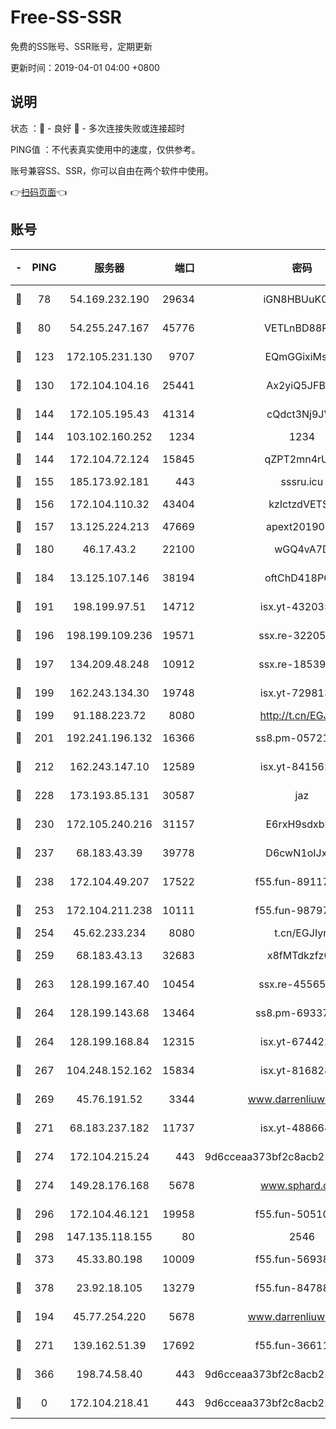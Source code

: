 # Free-SS-SSR

免费的SS账号、SSR账号，定期更新

更新时间：2019-04-01 04:00 +0800

## 说明

状态     ：🙂 - 良好 🙁 - 多次连接失败或连接超时

PING值   ：不代表真实使用中的速度，仅供参考。

账号兼容SS、SSR，你可以自由在两个软件中使用。

👉[扫码页面](https://liesauer.github.io/Free-SS-SSR/)👈

## 账号

|-|PING|服务器|端口|密码|加密方式|区域|
|:----:|:----:|:-----:|-----:|:----:|:----:|:----:|
|🙂|78|54.169.232.190|29634|iGN8HBUuK073|aes-256-cfb|SG|
|🙂|80|54.255.247.167|45776|VETLnBD88Rux|aes-256-cfb|SG|
|🙂|123|172.105.231.130|9707|EQmGGixiMszZ|aes-256-cfb|JP|
|🙂|130|172.104.104.16|25441|Ax2yiQ5JFBT5|aes-256-cfb|JP|
|🙂|144|172.105.195.43|41314|cQdct3Nj9JVP|aes-256-cfb|JP|
|🙂|144|103.102.160.252|1234|1234|rc4-md5|JP|
|🙂|144|172.104.72.124|15845|qZPT2mn4rUFJ|aes-256-cfb|JP|
|🙂|155|185.173.92.181|443|sssru.icu|rc4-md5|RU|
|🙂|156|172.104.110.32|43404|kzIctzdVETSB|aes-256-cfb|JP|
|🙂|157|13.125.224.213|47669|apext2019001|chacha20|KR|
|🙂|180|46.17.43.2|22100|wGQ4vA7D|aes-256-gcm|RU|
|🙂|184|13.125.107.146|38194|oftChD418PCw|aes-256-cfb|KR|
|🙂|191|198.199.97.51|14712|isx.yt-43203558|aes-256-cfb|US|
|🙂|196|198.199.109.236|19571|ssx.re-32205633|aes-256-cfb|US|
|🙂|197|134.209.48.248|10912|ssx.re-18539216|aes-256-cfb|US|
|🙂|199|162.243.134.30|19748|isx.yt-72981340|aes-256-cfb|US|
|🙂|199|91.188.223.72|8080|http://t.cn/EGJIyrl|rc4-md5|RU|
|🙂|201|192.241.196.132|16366|ss8.pm-05721802|aes-256-cfb|US|
|🙂|212|162.243.147.10|12589|isx.yt-84156264|aes-256-cfb|US|
|🙂|228|173.193.85.131|30587|jaz|aes-256-cfb|US|
|🙂|230|172.105.240.216|31157|E6rxH9sdxbD6|aes-256-cfb|JP|
|🙂|237|68.183.43.39|39778|D6cwN1oIJxeJ|aes-256-cfb|GB|
|🙂|238|172.104.49.207|17522|f55.fun-89117165|aes-256-cfb|SG|
|🙂|253|172.104.211.238|10111|f55.fun-98797632|aes-256-cfb|US|
|🙂|254|45.62.233.234|8080|t.cn/EGJIyrl|rc4-md5|CA|
|🙂|259|68.183.43.13|32683|x8fMTdkzfz00|aes-256-cfb|GB|
|🙂|263|128.199.167.40|10454|ssx.re-45565568|aes-256-cfb|SG|
|🙂|264|128.199.143.68|13464|ss8.pm-69337563|aes-256-cfb|SG|
|🙂|264|128.199.168.84|12315|isx.yt-67442240|aes-256-cfb|SG|
|🙂|267|104.248.152.162|15834|isx.yt-81682851|aes-256-cfb|SG|
|🙂|269|45.76.191.52|3344|www.darrenliuwei.com|aes-256-cfb|JP|
|🙂|271|68.183.237.182|11737|isx.yt-48866493|aes-256-cfb|SG|
|🙂|274|172.104.215.24|443|9d6cceaa373bf2c8acb22e60b6a58be6|aes-256-cfb|US|
|🙂|274|149.28.176.168|5678|www.sphard.com|aes-256-cfb|AU|
|🙂|296|172.104.46.121|19958|f55.fun-50510285|aes-256-cfb|SG|
|🙂|298|147.135.118.155|80|2546|chacha20|US|
|🙂|373|45.33.80.198|10009|f55.fun-56938331|aes-256-cfb|US|
|🙂|378|23.92.18.105|13279|f55.fun-84788806|aes-256-cfb|US|
|🙂|194|45.77.254.220|5678|www.darrenliuwei.com|aes-256-cfb|SG|
|🙂|271|139.162.51.39|17692|f55.fun-36611767|aes-256-cfb|SG|
|🙁|366|198.74.58.40|443|9d6cceaa373bf2c8acb22e60b6a58be6|aes-256-cfb|US|
|🙁|0|172.104.218.41|443|9d6cceaa373bf2c8acb22e60b6a58be6|aes-256-cfb|US|

